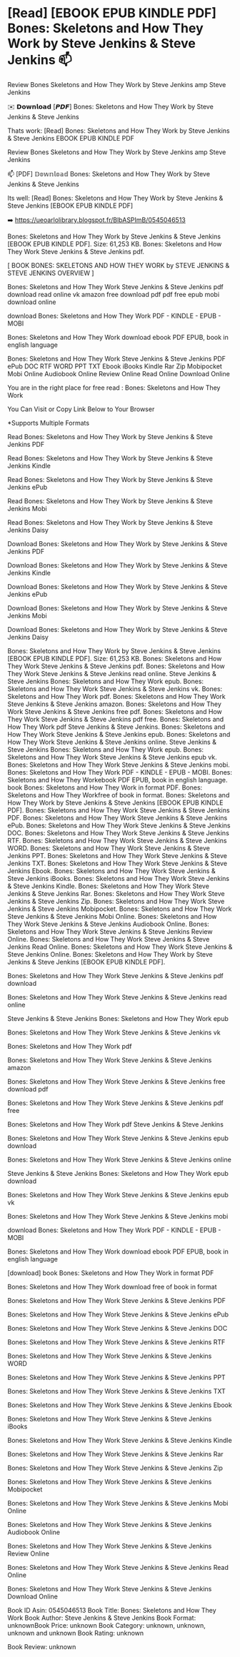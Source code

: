 # [Read] [EBOOK EPUB KINDLE PDF] Bones: Skeletons and How They Work by  Steve Jenkins &  Steve Jenkins 📫
Review Bones Skeletons and How They Work by Steve Jenkins amp Steve Jenkins

✉️ 𝗗𝗼𝘄𝗻𝗹𝗼𝗮𝗱 [𝙋𝘿𝙁] Bones: Skeletons and How They Work by Steve Jenkins & Steve Jenkins

Thats work: [Read] Bones: Skeletons and How They Work by Steve Jenkins & Steve Jenkins EBOOK EPUB KINDLE PDF


Review Bones Skeletons and How They Work by Steve Jenkins amp Steve Jenkins

📫 [PDF] 𝔻𝕠𝕨𝕟𝕝𝕠𝕒𝕕 Bones: Skeletons and How They Work by Steve Jenkins & Steve Jenkins

Its well: [Read] Bones: Skeletons and How They Work by Steve Jenkins & Steve Jenkins [EBOOK EPUB KINDLE PDF]



➡️ https://ueoarlolibrary.blogspot.fr/BlbASPImB/0545046513



Bones: Skeletons and How They Work by Steve Jenkins & Steve Jenkins [EBOOK EPUB KINDLE PDF]. Size: 61,253 KB. Bones: Skeletons and How They Work Steve Jenkins & Steve Jenkins pdf.

[ BOOK BONES: SKELETONS AND HOW THEY WORK by STEVE JENKINS & STEVE JENKINS OVERVIEW ]

Bones: Skeletons and How They Work Steve Jenkins & Steve Jenkins pdf download read online vk amazon free download pdf pdf free epub mobi download online

download Bones: Skeletons and How They Work PDF - KINDLE - EPUB - MOBI

Bones: Skeletons and How They Work download ebook PDF EPUB, book in english language

Bones: Skeletons and How They Work Steve Jenkins & Steve Jenkins PDF ePub DOC RTF WORD PPT TXT Ebook iBooks Kindle Rar Zip Mobipocket Mobi Online Audiobook Online Review Online Read Online Download Online

You are in the right place for free read : Bones: Skeletons and How They Work

You Can Visit or Copy Link Below to Your Browser

*Supports Multiple Formats

Read Bones: Skeletons and How They Work by Steve Jenkins & Steve Jenkins PDF

Read Bones: Skeletons and How They Work by Steve Jenkins & Steve Jenkins Kindle

Read Bones: Skeletons and How They Work by Steve Jenkins & Steve Jenkins ePub

Read Bones: Skeletons and How They Work by Steve Jenkins & Steve Jenkins Mobi

Read Bones: Skeletons and How They Work by Steve Jenkins & Steve Jenkins Daisy

Download Bones: Skeletons and How They Work by Steve Jenkins & Steve Jenkins PDF

Download Bones: Skeletons and How They Work by Steve Jenkins & Steve Jenkins Kindle

Download Bones: Skeletons and How They Work by Steve Jenkins & Steve Jenkins ePub

Download Bones: Skeletons and How They Work by Steve Jenkins & Steve Jenkins Mobi

Download Bones: Skeletons and How They Work by Steve Jenkins & Steve Jenkins Daisy

Bones: Skeletons and How They Work by Steve Jenkins & Steve Jenkins [EBOOK EPUB KINDLE PDF]. Size: 61,253 KB. Bones: Skeletons and How They Work Steve Jenkins & Steve Jenkins pdf. Bones: Skeletons and How They Work Steve Jenkins & Steve Jenkins read online. Steve Jenkins & Steve Jenkins Bones: Skeletons and How They Work epub. Bones: Skeletons and How They Work Steve Jenkins & Steve Jenkins vk. Bones: Skeletons and How They Work pdf. Bones: Skeletons and How They Work Steve Jenkins & Steve Jenkins amazon. Bones: Skeletons and How They Work Steve Jenkins & Steve Jenkins free pdf. Bones: Skeletons and How They Work Steve Jenkins & Steve Jenkins pdf free. Bones: Skeletons and How They Work pdf Steve Jenkins & Steve Jenkins. Bones: Skeletons and How They Work Steve Jenkins & Steve Jenkins epub. Bones: Skeletons and How They Work Steve Jenkins & Steve Jenkins online. Steve Jenkins & Steve Jenkins Bones: Skeletons and How They Work epub. Bones: Skeletons and How They Work Steve Jenkins & Steve Jenkins epub vk. Bones: Skeletons and How They Work Steve Jenkins & Steve Jenkins mobi. Bones: Skeletons and How They Work PDF - KINDLE - EPUB - MOBI. Bones: Skeletons and How They Workebook PDF EPUB, book in english language. book Bones: Skeletons and How They Work in format PDF. Bones: Skeletons and How They Workfree of book in format. Bones: Skeletons and How They Work by Steve Jenkins & Steve Jenkins [EBOOK EPUB KINDLE PDF]. Bones: Skeletons and How They Work Steve Jenkins & Steve Jenkins PDF. Bones: Skeletons and How They Work Steve Jenkins & Steve Jenkins ePub. Bones: Skeletons and How They Work Steve Jenkins & Steve Jenkins DOC. Bones: Skeletons and How They Work Steve Jenkins & Steve Jenkins RTF. Bones: Skeletons and How They Work Steve Jenkins & Steve Jenkins WORD. Bones: Skeletons and How They Work Steve Jenkins & Steve Jenkins PPT. Bones: Skeletons and How They Work Steve Jenkins & Steve Jenkins TXT. Bones: Skeletons and How They Work Steve Jenkins & Steve Jenkins Ebook. Bones: Skeletons and How They Work Steve Jenkins & Steve Jenkins iBooks. Bones: Skeletons and How They Work Steve Jenkins & Steve Jenkins Kindle. Bones: Skeletons and How They Work Steve Jenkins & Steve Jenkins Rar. Bones: Skeletons and How They Work Steve Jenkins & Steve Jenkins Zip. Bones: Skeletons and How They Work Steve Jenkins & Steve Jenkins Mobipocket. Bones: Skeletons and How They Work Steve Jenkins & Steve Jenkins Mobi Online. Bones: Skeletons and How They Work Steve Jenkins & Steve Jenkins Audiobook Online. Bones: Skeletons and How They Work Steve Jenkins & Steve Jenkins Review Online. Bones: Skeletons and How They Work Steve Jenkins & Steve Jenkins Read Online. Bones: Skeletons and How They Work Steve Jenkins & Steve Jenkins Online. Bones: Skeletons and How They Work by Steve Jenkins & Steve Jenkins [EBOOK EPUB KINDLE PDF].

Bones: Skeletons and How They Work Steve Jenkins & Steve Jenkins pdf download

Bones: Skeletons and How They Work Steve Jenkins & Steve Jenkins read online

Steve Jenkins & Steve Jenkins Bones: Skeletons and How They Work epub

Bones: Skeletons and How They Work Steve Jenkins & Steve Jenkins vk

Bones: Skeletons and How They Work pdf

Bones: Skeletons and How They Work Steve Jenkins & Steve Jenkins amazon

Bones: Skeletons and How They Work Steve Jenkins & Steve Jenkins free download pdf

Bones: Skeletons and How They Work Steve Jenkins & Steve Jenkins pdf free

Bones: Skeletons and How They Work pdf Steve Jenkins & Steve Jenkins

Bones: Skeletons and How They Work Steve Jenkins & Steve Jenkins epub download

Bones: Skeletons and How They Work Steve Jenkins & Steve Jenkins online

Steve Jenkins & Steve Jenkins Bones: Skeletons and How They Work epub download

Bones: Skeletons and How They Work Steve Jenkins & Steve Jenkins epub vk

Bones: Skeletons and How They Work Steve Jenkins & Steve Jenkins mobi

download Bones: Skeletons and How They Work PDF - KINDLE - EPUB - MOBI

Bones: Skeletons and How They Work download ebook PDF EPUB, book in english language

[download] book Bones: Skeletons and How They Work in format PDF

Bones: Skeletons and How They Work download free of book in format

Bones: Skeletons and How They Work Steve Jenkins & Steve Jenkins PDF

Bones: Skeletons and How They Work Steve Jenkins & Steve Jenkins ePub

Bones: Skeletons and How They Work Steve Jenkins & Steve Jenkins DOC

Bones: Skeletons and How They Work Steve Jenkins & Steve Jenkins RTF

Bones: Skeletons and How They Work Steve Jenkins & Steve Jenkins WORD

Bones: Skeletons and How They Work Steve Jenkins & Steve Jenkins PPT

Bones: Skeletons and How They Work Steve Jenkins & Steve Jenkins TXT

Bones: Skeletons and How They Work Steve Jenkins & Steve Jenkins Ebook

Bones: Skeletons and How They Work Steve Jenkins & Steve Jenkins iBooks

Bones: Skeletons and How They Work Steve Jenkins & Steve Jenkins Kindle

Bones: Skeletons and How They Work Steve Jenkins & Steve Jenkins Rar

Bones: Skeletons and How They Work Steve Jenkins & Steve Jenkins Zip

Bones: Skeletons and How They Work Steve Jenkins & Steve Jenkins Mobipocket

Bones: Skeletons and How They Work Steve Jenkins & Steve Jenkins Mobi Online

Bones: Skeletons and How They Work Steve Jenkins & Steve Jenkins Audiobook Online

Bones: Skeletons and How They Work Steve Jenkins & Steve Jenkins Review Online

Bones: Skeletons and How They Work Steve Jenkins & Steve Jenkins Read Online

Bones: Skeletons and How They Work Steve Jenkins & Steve Jenkins Download Online

Book ID Asin: 0545046513
Book Title: Bones: Skeletons and How They Work
Book Author: Steve Jenkins & Steve Jenkins
Book Format: unknownBook Price: unknown
Book Category: unknown, unknown, unknown and unknown
Book Rating: unknown

Book Review: unknown
